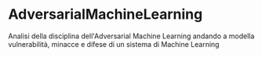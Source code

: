 # AdversarialMachineLearning
Analisi della disciplina dell'Adversarial Machine Learning andando a modella vulnerabilità, minacce e difese di un sistema di Machine Learning
